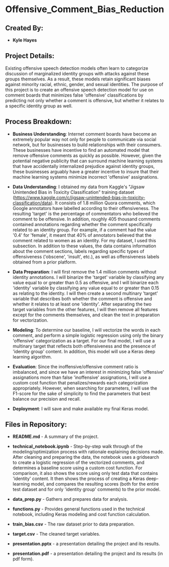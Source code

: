 # Offensive_Comment_Bias_Reduction

## Created By:

* __Kyle Hayes__

## Project Details:

Existing offensive speech detection models often learn to categorize discussion of marginalized identity groups with attacks against these groups themselves. As a result, these models retain significant biases against minority racial, ethnic, gender, and sexual identities. The purpose of this project is to create an offensive speech detection model for use on comment boards that minimizes false 'offensive' classifications by predicting not only whether a comment is offensive, but whether it relates to a specific identity group as well.

## Process Breakdown:

- **Business Understanding**:
  Internet comment boards have become an extremely popular way not only for people to communicate via social network, but for businesses to build relationships with their consumers. These businesses have incentive to find an automated model that remove offensive comments as quickly as possible. However, given the potential negative publicity that can surround machine learning systems that have accidentally internalized prejudice against identity groups, these businesses arguably have a greater incentive to insure that their machine learning systems minimize incorrect 'offensive' assignations.

- **Data Understanding**:
  I obtained my data from Kaggle's "Jigsaw Unintended Bias in Toxicity Classification" training dataset (https://www.kaggle.com/c/jigsaw-unintended-bias-in-toxicity-classification/data). It consists of 1.8 million Quora comments, which Google annotators have labelled according to their offensiveness. The resulting 'target' is the percentage of commentators who believed the comment to be offensive. In addition, roughly 405 thousand comments contained annotations regarding whether the comment specifically related to an identity group. For example, if a comment had the value '0.4' for 'female', it meant that 40% of annotators believed that the comment related to women as an identity. For my dataset, I used this subsection.
  In addition to these values, the data contains information about the comment sections, labels regarding specific types of offensiveness ('obscene', 'insult', etc.), as well as offensiveness labels obtained from a prior platform.

- **Data Preparation**:
  I will first remove the 1.4 million comments without identity annotations. I will binarize the 'target' variable by classifying any value equal to or greater than 0.5 as offensive, and I will binarize each 'identity' variable by classifying any value equal to or greater than 0.15 as relating to the identity. I will then create a second multinary 'target' variable that describes both whether the comment is offensive and whether it relates to at least one 'identity'. After separating the two target variables from the other features, I will then remove all features except for the comments themselves, and clean the text in preparation for vectorization.

- **Modeling**:
  To determine our baseline, I will vectorize the words in each comment, and perform a simple logistic regression using only the binary 'offensive' categorization as a target. For our final model, I will use a multinary target that reflects both offensiveness and the presence of 'identity group' content. In addition, this model will use a Keras deep learning algorithm.

- **Evaluation**:
  Since the inoffensive/offensive comment ratio is imbalanced, and since we have an interest in minimizing false 'offensive' assignations more than false 'inoffensive' assignations, I will use a custom cost function that penalizes/rewards each categorization appropriately. However, when searching for parameters, I will use the F1-score for the sake of simplicity to find the parameters that best balance our precision and recall. 

- **Deployment**:
  I will save and make available my final Keras model.

## Files in Repository:

* __README.md__ - A summary of the project.

* __technical_notebook.ipynb__ - Step-by-step walk through of the modeling/optimization process with rationale explaining decisions made. After cleaning and preparing the data, the notebook uses a gridsearch to create a logistic regression of the vectorized comments, and determines a baseline score using a custom cost function. For comparison, it also shows the score using only test data that contains 'identity' content. It then shows the process of creating a Keras deep-learning model, and compares the resulting scores (both for the entire test dataset and for only 'identity group' comments) to the prior model.

* __data_prep.py__ - Gathers and prepares data for analysis.

* __functions.py__ - Provides general functions used in the technical notebook, including Keras modeling and cost function calculation.

* __train_bias.csv__ - The raw dataset prior to data preparation.

* __target.csv__ - The cleaned target variables.

* __presentation.pptx__ - a presentation detailing the project and its results.

* __presentation.pdf__ - a presentation detailing the project and its results (in pdf form).
